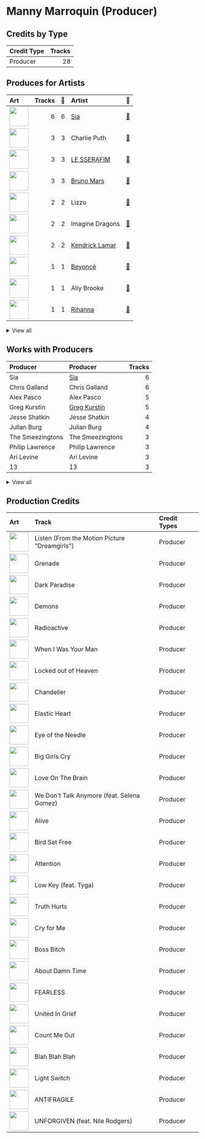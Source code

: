 # Manny Marroquin (Producer)

## Credits by Type

| Credit Type | Tracks |
|:---|---:|
| Producer | 28 |

## Produces for Artists

| Art | Tracks | 💚 | Artist | 🔗 |
|:---|---:|---:|:---|:---|
| <img src="https://i.scdn.co/image/ab6761610000e5eb7c997fe6951bc0926f09ba38" alt="" width="50" /> | 6 | 6 | [Sia](../../artists/sia/overview.md) | [🔗](https://open.spotify.com/artist/5WUlDfRSoLAfcVSX1WnrxN) |
| <img src="https://i.scdn.co/image/ab6761610000e5ebf83823555da55fd07555fbd0" alt="" width="50" /> | 3 | 3 | Charlie Puth | [🔗](https://open.spotify.com/artist/6VuMaDnrHyPL1p4EHjYLi7) |
| <img src="https://i.scdn.co/image/ab6761610000e5eb73f96bdf146d008680149954" alt="" width="50" /> | 3 | 3 | [LE SSERAFIM](../../artists/le_sserafim/overview.md) | [🔗](https://open.spotify.com/artist/4SpbR6yFEvexJuaBpgAU5p) |
| <img src="https://i.scdn.co/image/ab6761610000e5ebc36dd9eb55fb0db4911f25dd" alt="" width="50" /> | 3 | 3 | [Bruno Mars](../../artists/bruno_mars/overview.md) | [🔗](https://open.spotify.com/artist/0du5cEVh5yTK9QJze8zA0C) |
| <img src="https://i.scdn.co/image/ab6761610000e5eb0d66b3670294bf801847dae2" alt="" width="50" /> | 2 | 2 | Lizzo | [🔗](https://open.spotify.com/artist/56oDRnqbIiwx4mymNEv7dS) |
| <img src="https://i.scdn.co/image/ab6761610000e5ebab47d8dae2b24f5afe7f9d38" alt="" width="50" /> | 2 | 2 | Imagine Dragons | [🔗](https://open.spotify.com/artist/53XhwfbYqKCa1cC15pYq2q) |
| <img src="https://i.scdn.co/image/ab6761610000e5eb437b9e2a82505b3d93ff1022" alt="" width="50" /> | 2 | 2 | [Kendrick Lamar](../../artists/kendrick_lamar/overview.md) | [🔗](https://open.spotify.com/artist/2YZyLoL8N0Wb9xBt1NhZWg) |
| <img src="https://i.scdn.co/image/ab6761610000e5eb247f44069c0bd1781df2f785" alt="" width="50" /> | 1 | 1 | [Beyoncé](../../artists/beyoncé/overview.md) | [🔗](https://open.spotify.com/artist/6vWDO969PvNqNYHIOW5v0m) |
| <img src="https://i.scdn.co/image/ab6761610000e5eb718ddcdbdde85659512e7364" alt="" width="50" /> | 1 | 1 | Ally Brooke | [🔗](https://open.spotify.com/artist/6TXM1kV4L8DsDAkAfbOPYk) |
| <img src="https://i.scdn.co/image/ab6761610000e5eb99e4fca7c0b7cb166d915789" alt="" width="50" /> | 1 | 1 | [Rihanna](../../artists/rihanna/overview.md) | [🔗](https://open.spotify.com/artist/5pKCCKE2ajJHZ9KAiaK11H) |


<details>
<summary>View all</summary>

| Art | Tracks | 💚 | Artist | 🔗 |
|:---|---:|---:|:---|:---|
| <img src="https://i.scdn.co/image/ab6761610000e5ebe94f88ff74ae4ddcab961f97" alt="" width="50" /> | 1 | 1 | [Doja Cat](../../artists/doja_cat/overview.md) | [🔗](https://open.spotify.com/artist/5cj0lLjcoR7YOSnhnX0Po5) |
| <img src="https://i.scdn.co/image/ab6761610000e5eb1d8e3ecf59f556b8e4fafce8" alt="" width="50" /> | 1 | 1 | Tyga | [🔗](https://open.spotify.com/artist/5LHRHt1k9lMyONurDHEdrp) |
| <img src="https://i.scdn.co/image/ab6761610000e5eb99a94361a732b7eb49342d35" alt="" width="50" /> | 1 | 1 | [Camila Cabello](../../artists/camila_cabello/overview.md) | [🔗](https://open.spotify.com/artist/4nDoRrQiYLoBzwC5BhVJzF) |
| <img src="https://i.scdn.co/image/6511b1fe261da3b6c6b69ae2aa771cfd307a18ae" alt="" width="50" /> | 1 | 1 | Nile Rodgers | [🔗](https://open.spotify.com/artist/3yDIp0kaq9EFKe07X1X2rz) |
| <img src="https://i.scdn.co/image/ab6761610000e5ebc3c753851496854e29abff7a" alt="" width="50" /> | 1 | 1 | Selena Gomez | [🔗](https://open.spotify.com/artist/0C8ZW7ezQVs4URX5aX7Kqx) |
| <img src="https://i.scdn.co/image/ab6761610000e5ebb99cacf8acd5378206767261" alt="" width="50" /> | 1 | 1 | [Lana Del Rey](../../artists/lana_del_rey/overview.md) | [🔗](https://open.spotify.com/artist/00FQb4jTyendYWaN8pK0wa) |
| <img src="https://i.scdn.co/image/ab6761610000e5ebb0e2700dbc17b43328038f7a" alt="" width="50" /> | 1 | 0 | [ITZY](../../artists/itzy/overview.md) | [🔗](https://open.spotify.com/artist/2KC9Qb60EaY0kW4eH68vr3) |

</details>


## Works with Producers

| Producer | Producer | Tracks |
|:---|:---|---:|
| Sia | [Sia](../sia/overview.md) | 6 |
| Chris Galland | Chris Galland | 6 |
| Alex Pasco | Alex Pasco | 5 |
| Greg Kurstin | [Greg Kurstin](../greg_kurstin/overview.md) | 5 |
| Jesse Shatkin | Jesse Shatkin | 4 |
| Julian Burg | Julian Burg | 4 |
| The Smeezingtons | The Smeezingtons | 3 |
| Philip Lawrence | Philip Lawrence | 3 |
| Ari Levine | Ari Levine | 3 |
| 13 | 13 | 3 |


<details>
<summary>View all</summary>

| Producer | Producer | Tracks |
|:---|:---|---:|
| Bruno Mars | [Bruno Mars](../bruno_mars/overview.md) | 3 |
| Jacob Kasher | Jacob Kasher | 3 |
| 김병석 | [김병석 (Kim, Byung-seok)](../김병석_(kim,_byung-seok)/overview.md) | 3 |
| Charlie Puth | Charlie Puth | 3 |
| Kyler Niko | Kyler Niko | 3 |
| 황민희 | 황민희 (Hwang, Min-hee) | 3 |
| SCORE | [SCORE](../score/overview.md) | 3 |
| Supreme Boi | [Supreme Boi](../supreme_boi/overview.md) | 3 |
| 방시혁 | [방시혁 (Bang, Si-Hyuk)](../방시혁_(bang,_si-hyuk)/overview.md) | 2 |
| Ben McKee | Ben McKee | 2 |
| Josh Mosser | Josh Mosser | 2 |
| Andrew Wyatt | Andrew Wyatt | 2 |
| Sounwave | [Sounwave](../sounwave/overview.md) | 2 |
| Pontus Petersson | Pontus Petersson | 2 |
| Tim Maxey | Tim Maxey | 2 |
| Lizzo | Lizzo | 2 |
| Charles Moniz | Charles Moniz | 2 |
| Emile Haynie | Emile Haynie | 2 |
| Paulina Cerrilla | Paulina Cerrilla | 2 |
| J.LBS | J.LBS | 2 |
| Ricky Reed | [Ricky Reed](../ricky_reed/overview.md) | 2 |
| Wayne Sermon | Wayne Sermon | 2 |
| Josefin Glenmark | Josefin Glenmark | 2 |
| Chris Braide | Chris Braide | 2 |
| Dan Reynolds | Dan Reynolds | 2 |
| OKLAMA | OKLAMA | 2 |
| Alex da Kid | Alex da Kid | 2 |
| Johnathan Turner | Johnathan Turner | 1 |
| Ronald Larkins | Ronald Larkins | 1 |
| 김준혁 | 김준혁 (Kim Joonhyuk) | 1 |
| Julian Bunetta | Julian Bunetta | 1 |
| Kris Jana | Kris Jana | 1 |
| Ally Brooke | Ally Brooke | 1 |
| Destiny Rogers | Destiny Rogers | 1 |
| Thomas Pentz | Thomas Pentz | 1 |
| Cermyth Williams | Cermyth Williams | 1 |
| Jesse Saint John | Jesse Saint John | 1 |
| Jeff Bhasker | Jeff Bhasker | 1 |
| Anne Preven | Anne Preven | 1 |
| Diplo | Diplo | 1 |
| Kuk Harrell | Kuk Harrell | 1 |
| Imagine Dragons | Imagine Dragons | 1 |
| Nathalie Blue | Nathalie Blue | 1 |
| Nikolay Mohr | Nikolay Mohr | 1 |
| 우민정 | 우민정 (Umin, Je-ong) | 1 |
| Imad Royal | Imad Royal | 1 |
| Frank Dukes | Frank Dukes | 1 |
| Ethan Shumaker | Ethan Shumaker | 1 |
| Yeul | Yeul | 1 |
| 이민영 | 이민영 (Lee, Min-young) | 1 |
| Bill Malina | Bill Malina | 1 |
| Teddy Geiger | Teddy Geiger | 1 |
| Selena Gomez | Selena Gomez | 1 |
| Nermin Harambašić | Nermin Harambašić (Harambašić, Nermin) | 1 |
| Beach Noise | Beach Noise | 1 |
| Andrew Swanson | Andrew Swanson | 1 |
| Anne Judith Wik | Anne Judith Wik | 1 |
| Wayne Gordon | Wayne Gordon | 1 |
| Tyga | Tyga | 1 |
| emmy kasai. | emmy kasai. | 1 |
| Malcolm McLaren | Malcolm McLaren | 1 |
| Adele | Adele | 1 |
| JARO | JARO | 1 |
| Larry Price | Larry Price | 1 |
| Patrick Kehrier | Patrick Kehrier | 1 |
| David Campbell | David Campbell | 1 |
| Mark Ronson | [Mark Ronson](../mark_ronson/overview.md) | 1 |
| Louis Bell | Louis Bell | 1 |
| BLVSH | BLVSH | 1 |
| Lana Del Rey | [Lana Del Rey](../lana_del_rey/overview.md) | 1 |
| 常楽寺澪 | 常楽寺澪 (Jorakuji, Mio) | 1 |
| Joseph Angel | Joseph Angel | 1 |
| Marcos Tovar | [Marcos Tovar](../marcos_tovar/overview.md) | 1 |
| Scott Cutler | Scott Cutler | 1 |
| Terrace Martin | Terrace Martin | 1 |
| Ronnie Icon | Ronnie Icon | 1 |
| Feli Ferraro | Feli Ferraro | 1 |
| Shintaro Yasuda | Shintaro Yasuda | 1 |
| Tele | Tele | 1 |
| Jake Kosich | Jake Kosich | 1 |
| Claude Kelly | Claude Kelly | 1 |
| Kendrick Lamar | Kendrick Lamar | 1 |
| 구혜진 | [구혜진 (Gu, Hye-jin)](../구혜진_(gu,_hye-jin)/overview.md) | 1 |
| Young Chance | Young Chance | 1 |
| 이연수 | 이연수 (Lee, Yeon-soo) | 1 |
| Sky Adams | Sky Adams | 1 |
| Anders Gukko | Anders Gukko | 1 |
| Larry Gold | Larry Gold | 1 |
| Henry Krieger | Henry Krieger | 1 |
| BENJMN | BENJMN | 1 |
| The Underdogs | The Underdogs | 1 |
| Fred Ball | Fred Ball | 1 |
| James Hunt | James Hunt | 1 |
| Brody Brown | Brody Brown | 1 |
| Steven Cheung | Steven Cheung | 1 |
| Aaron Renner | Aaron Renner | 1 |
| Dabling Harward | Dabling Harward | 1 |
| Ryan Tedder | [Ryan Tedder](../ryan_tedder/overview.md) | 1 |
| Jaime Wosk | Jaime Wosk | 1 |
| Ray Charles Brown, Jr | Ray Charles Brown, Jr | 1 |
| Rick Nowels | Rick Nowels | 1 |
| Matt Schaeffer | Matt Schaeffer | 1 |
| Blake Slatkin | Blake Slatkin | 1 |
| John Ryan | John Ryan | 1 |
| Rihanna | Rihanna | 1 |
| Belle | Belle | 1 |
| Theron Thomas | Theron Thomas | 1 |
| 심은지 | [심은지 (Sim, Eunjee)](../심은지_(sim,_eunjee)/overview.md) | 1 |
| Beyoncé | [Beyoncé (Beyoncé)](../beyoncé_(beyoncé)/overview.md) | 1 |
| Camila Cabello | Camila Cabello | 1 |
| Joe London | Joe London | 1 |
| Makaila J Garcia | Makaila J Garcia | 1 |
| Jolie Levine | Jolie Levine | 1 |
| Rob Kleiner | Rob Kleiner | 1 |
| Duval Timothy | Duval Timothy | 1 |
| Tobias Jesso Jr. | Tobias Jesso Jr. | 1 |
| alalal | alalal | 1 |
| Ashnikko | Ashnikko | 1 |
| Johnny Kosich | Johnny Kosich | 1 |
| Chris Spilfogel | Chris Spilfogel | 1 |
| Rommel Nino Villanueva | Rommel Nino Villanueva | 1 |
| Isabella Lovestory | Isabella Lovestory | 1 |
| Sam Dew | Sam Dew | 1 |
| Doja Cat | Doja Cat | 1 |
| Ian Kirkpatrick | Ian Kirkpatrick | 1 |
| Believve | Believve | 1 |
| Jake Torrey | Jake Torrey | 1 |
| Scott Harris | Scott Harris | 1 |
| danke | [danke](../danke/overview.md) | 1 |
| Glenda Proby | Glenda Proby | 1 |
| DJ Dahi | DJ Dahi | 1 |
| Stephen Hague | Stephen Hague | 1 |

</details>


## Production Credits

| Art | Track | Credit Types |
|:---|:---|:---|
| <img src="https://i.scdn.co/image/ab67616d0000b273026e88f624dfb96f2e1ef10b" alt="" width="50" /> | Listen (From the Motion Picture "Dreamgirls") | Producer |
| <img src="https://i.scdn.co/image/ab67616d0000b273f6b55ca93bd33211227b502b" alt="" width="50" /> | Grenade | Producer |
| <img src="https://i.scdn.co/image/ab67616d0000b273a1c37f3fd969287c03482c3b" alt="" width="50" /> | Dark Paradise | Producer |
| <img src="https://i.scdn.co/image/ab67616d0000b273b2b2747c89d2157b0b29fb6a" alt="" width="50" /> | Demons | Producer |
| <img src="https://i.scdn.co/image/ab67616d0000b273b2b2747c89d2157b0b29fb6a" alt="" width="50" /> | Radioactive | Producer |
| <img src="https://i.scdn.co/image/ab67616d0000b273926f43e7cce571e62720fd46" alt="" width="50" /> | When I Was Your Man | Producer |
| <img src="https://i.scdn.co/image/ab67616d0000b273926f43e7cce571e62720fd46" alt="" width="50" /> | Locked out of Heaven | Producer |
| <img src="https://i.scdn.co/image/ab67616d0000b273b55ed804149fffbb5e35ff34" alt="" width="50" /> | Chandelier | Producer |
| <img src="https://i.scdn.co/image/ab67616d0000b273b55ed804149fffbb5e35ff34" alt="" width="50" /> | Elastic Heart | Producer |
| <img src="https://i.scdn.co/image/ab67616d0000b273b55ed804149fffbb5e35ff34" alt="" width="50" /> | Eye of the Needle | Producer |
| <img src="https://i.scdn.co/image/ab67616d0000b273b55ed804149fffbb5e35ff34" alt="" width="50" /> | Big Girls Cry | Producer |
| <img src="https://i.scdn.co/image/ab67616d0000b27333c6b920eabcf4c00d7a1093" alt="" width="50" /> | Love On The Brain | Producer |
| <img src="https://i.scdn.co/image/ab67616d0000b2734fe297c018e495a97662e5ac" alt="" width="50" /> | We Don't Talk Anymore (feat. Selena Gomez) | Producer |
| <img src="https://i.scdn.co/image/ab67616d0000b273754b2fddebe7039fdb912837" alt="" width="50" /> | Alive | Producer |
| <img src="https://i.scdn.co/image/ab67616d0000b273754b2fddebe7039fdb912837" alt="" width="50" /> | Bird Set Free | Producer |
| <img src="https://i.scdn.co/image/ab67616d0000b273897f73256b9128a9d70eaf66" alt="" width="50" /> | Attention | Producer |
| <img src="https://i.scdn.co/image/ab67616d0000b2734f89844c76d620ff098ef5c6" alt="" width="50" /> | Low Key (feat. Tyga) | Producer |
| <img src="https://i.scdn.co/image/ab67616d0000b2734d51081892dbe3f1ddf28914" alt="" width="50" /> | Truth Hurts | Producer |
| <img src="https://i.scdn.co/image/ab67616d0000b273c4f298e7cbedb77f8e030ff0" alt="" width="50" /> | Cry for Me | Producer |
| <img src="https://i.scdn.co/image/ab67616d0000b27310356a0e81371e6644cb1371" alt="" width="50" /> | Boss Bitch | Producer |
| <img src="https://i.scdn.co/image/ab67616d0000b273b817e721691aff3d67f26c04" alt="" width="50" /> | About Damn Time | Producer |
| <img src="https://i.scdn.co/image/ab67616d0000b2739030184114911536d5f77555" alt="" width="50" /> | FEARLESS | Producer |
| <img src="https://i.scdn.co/image/ab67616d0000b2732e02117d76426a08ac7c174f" alt="" width="50" /> | United In Grief | Producer |
| <img src="https://i.scdn.co/image/ab67616d0000b2732e02117d76426a08ac7c174f" alt="" width="50" /> | Count Me Out | Producer |
| <img src="https://i.scdn.co/image/ab67616d0000b273afa3ff83579d3450ad73eaf8" alt="" width="50" /> | Blah Blah Blah | Producer |
| <img src="https://i.scdn.co/image/ab67616d0000b27335d2e0ed94a934f2cc46fa49" alt="" width="50" /> | Light Switch | Producer |
| <img src="https://i.scdn.co/image/ab67616d0000b273a991995542d50a691b9ae5be" alt="" width="50" /> | ANTIFRAGILE | Producer |
| <img src="https://i.scdn.co/image/ab67616d0000b273d71fd77b89d08bc1bda219c7" alt="" width="50" /> | UNFORGIVEN (feat. Nile Rodgers) | Producer |